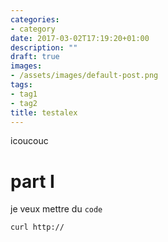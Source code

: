 ```yaml
---
categories:
- category
date: 2017-03-02T17:19:20+01:00
description: ""
draft: true
images:
- /assets/images/default-post.png
tags:
- tag1
- tag2
title: testalex
---
```


icoucouc

# part I

je veux mettre du `code`

```shell
curl http://
```
